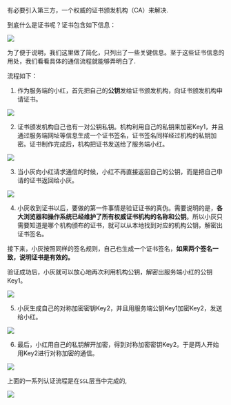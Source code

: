 有必要引入第三方，一个权威的证书颁发机构（CA）来解决.

到底什么是证书呢？证书包含如下信息：

![](https://youpaiyun.zongqilive.cn/image/006tKfTcly1g0dsifms1sj30bf07vq31.jpg)

为了便于说明，我们这里做了简化，只列出了一些关键信息。至于这些证书信息的用处，我们看看具体的通信流程就能够弄明白了.

流程如下：

1. 作为服务端的小红，首先把自己的**公钥**发给证书颁发机构，向证书颁发机构申请证书。

![](https://youpaiyun.zongqilive.cn/image/006tKfTcly1g0dsjc2hf1j30h20b2aa5.jpg)

2. 证书颁发机构自己也有一对公钥私钥。机构利用自己的私钥来加密Key1，并且通过服务端网址等信息生成一个证书签名，证书签名同样经过机构的私钥加密。证书制作完成后，机构把证书发送给了服务端小红。

![](https://youpaiyun.zongqilive.cn/image/006tKfTcly1g0dskleqkhj30h20b2t8s.jpg)

3. 当小灰向小红请求通信的时候，小红不再直接返回自己的公钥，而是把自己申请的证书返回给小灰。

![](https://youpaiyun.zongqilive.cn/image/006tKfTcly1g0dsljud2aj30h20byaa7.jpg)

4. 小灰收到证书以后，要做的第一件事情是验证证书的真伪。需要说明的是，**各大浏览器和操作系统已经维护了所有权威证书机构的名称和公钥**。所以小灰只需要知道是哪个机构颁布的证书，就可以从本地找到对应的机构公钥，解密出证书签名。

接下来，小灰按照同样的签名规则，自己也生成一个证书签名，**如果两个签名一致，说明证书是有效的。**

验证成功后，小灰就可以放心地再次利用机构公钥，解密出服务端小红的公钥Key1。

![](https://youpaiyun.zongqilive.cn/image/006tKfTcly1g0dsmzpcilj30h20b2jri.jpg)

5. 小灰生成自己的对称加密密钥Key2，并且用服务端公钥Key1加密Key2，发送给小红。

![](https://youpaiyun.zongqilive.cn/image/006tKfTcly1g0dsnp5b65j30h20b2wel.jpg)

6. 最后，小红用自己的私钥解开加密，得到对称加密密钥Key2。于是两人开始用Key2进行对称加密的通信。

![](https://youpaiyun.zongqilive.cn/image/006tKfTcly1g0dspkrwdkj30m20bkmxf.jpg)





上面的一系列认证流程是在`SSL`层当中完成的,

![](https://youpaiyun.zongqilive.cn/image/006tKfTcly1g0dss7qk1zj307o0bgdft.jpg)







